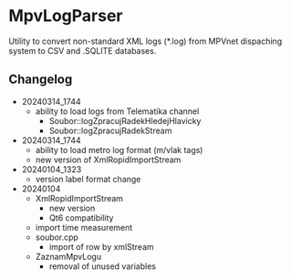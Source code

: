 # MpvLogParser
Utility to convert non-standard XML logs (*.log) from MPVnet dispaching system to CSV and .SQLITE databases.
## Changelog
- 20240314_1744
    - ability to load logs from Telematika channel
        - Soubor::logZpracujRadekHledejHlavicky
        - Soubor::logZpracujRadekStream
- 20240314_1744
    - ability to load metro log format (m/vlak tags)
    - new version of XmlRopidImportStream
- 20240104_1323
    - version label format change
- 20240104
    - XmlRopidImportStream 
        - new version
        - Qt6 compatibility
    - import time measurement
    - soubor.cpp
        - import of row by xmlStream
    - ZaznamMpvLogu
        - removal of unused variables
